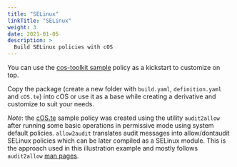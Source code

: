 ```yaml
---
title: "SELinux"
linkTitle: "SELinux"
weight: 3
date: 2021-01-05
description: >
  Build SELinux policies with cOS
---
```


You can use the [cos-toolkit sample](https://github.com/rancher-sandbox/cos-toolkit-sample-repo/tree/master/packages/selinux-policies) policy as a kickstart to customize on top. 

Copy the package (create a new folder with `build.yaml`, `definition.yaml` and `cOS.te`) into cOS or use it as a base while creating a derivative and customize to suit your needs.

_Note_: the [cOS.te](https://github.com/rancher-sandbox/cos-toolkit-sample-repo/blob/master/packages/selinux-policies/cOS.te) sample policy was created using the utility `audit2allow` after running some
basic operations in permissive mode using system default policies. `allow2audit`
translates audit messages into allow/dontaudit SELinux policies which can be later
compiled as a SELinux module. This is the approach used in this illustration
example and mostly follows `audit2allow` [man pages](https://linux.die.net/man/1/audit2allow).
